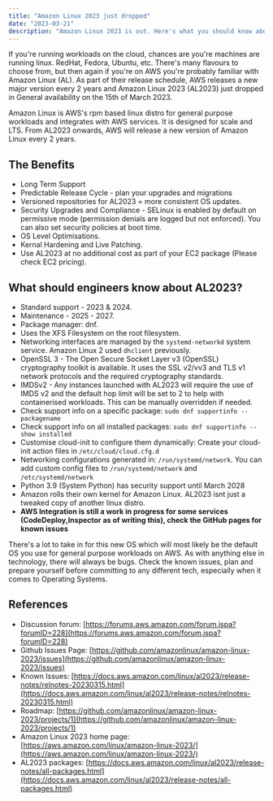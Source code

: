 ```yaml
---
title: "Amazon Linux 2023 just dropped"
date: "2023-03-21"
description: "Amazon Linux 2023 is out. Here's what you should know about it"
---
```


If you're running workloads on the cloud, chances are you're machines are running linux. RedHat, Fedora, Ubuntu, etc. There's many flavours to choose from, but then again if you're on AWS you're probably familiar with Amazon Linux (AL). As part of their release schedule, AWS releases a new major version every 2 years and Amazon Linux 2023 (AL2023) just dropped in General availability on the 15th of March 2023.

Amazon Linux is AWS's rpm based linux distro for general purpose workloads and integrates with AWS services. It is designed for scale and LTS. From AL2023 onwards, AWS will release a new version of Amazon Linux every 2 years.

## The Benefits

* Long Term Support
* Predictable Release Cycle - plan your upgrades and migrations
* Versioned repositories for AL2023 = more consistent OS updates.
* Security Upgrades and Compliance - SELinux is enabled by default on permissive mode (permission denials are logged but not enforced). You can also set security policies at boot time.
* OS Level Optimisations.
* Kernal Hardening and Live Patching.
* Use AL2023 at no additional cost as part of your EC2 package (Please check EC2 pricing).

## What should engineers know about AL2023?

* Standard support - 2023 & 2024.
* Maintenance - 2025 - 2027.
* Package manager: dnf.
* Uses the XFS Filesystem on the root filesystem.
* Networking interfaces are managed by the `systemd-networkd` system service. Amazon Linux 2 used `dhclient` previously.
* OpenSSL 3 - The Open Secure Socket Layer v3 (OpenSSL) cryptography toolkit is available. It uses the SSL v2/vv3 and TLS v1 network protocols and the required cryptography standards.
* IMDSv2 - Any instances launched with AL2023 will require the use of IMDS v2 and the default hop limit will be set to 2 to help with containerised workloads. This can be manually overridden if needed.
* Check support info on a specific package: `sudo dnf supportinfo --packagename`
* Check support info on all installed packages: `sudo dnf supportinfo --show installed`
* Customise cloud-init to configure them dynamically: Create your cloud-init action files in `/etc/cloud/cloud.cfg.d`
* Networking configurations generated in: `/run/systemd/network`. You can add custom config files to `/run/systemd/network` and `/etc/systemd/network`
* Python 3.9 (System Python) has security support until March 2028
* Amazon rolls their own kernel for Amazon Linux. AL2023 isnt just a tweaked copy of another linux distro.
* **AWS Integration is still a work in progress for some services (CodeDeploy,Inspector as of writing this), check the GitHub pages for known issues**

There's a lot to take in for this new OS which will most likely be the default OS you use for general purpose workloads on AWS. As with anything else in technology, there will always be bugs. Check the known issues, plan and prepare yourself before committing to any different tech, especially when it comes to Operating Systems.

## References

* Discussion forum: [https://forums.aws.amazon.com/forum.jspa?forumID=228](https://forums.aws.amazon.com/forum.jspa?forumID=228)
* Github Issues Page: [https://github.com/amazonlinux/amazon-linux-2023/issues](https://github.com/amazonlinux/amazon-linux-2023/issues)
* Known Issues: [https://docs.aws.amazon.com/linux/al2023/release-notes/relnotes-20230315.html](https://docs.aws.amazon.com/linux/al2023/release-notes/relnotes-20230315.html)
* Roadmap: [https://github.com/amazonlinux/amazon-linux-2023/projects/1](https://github.com/amazonlinux/amazon-linux-2023/projects/1)
* Amazon Linux 2023 home page: [https://aws.amazon.com/linux/amazon-linux-2023/](https://aws.amazon.com/linux/amazon-linux-2023/)
* AL2023 packages: [https://docs.aws.amazon.com/linux/al2023/release-notes/all-packages.html](https://docs.aws.amazon.com/linux/al2023/release-notes/all-packages.html)
